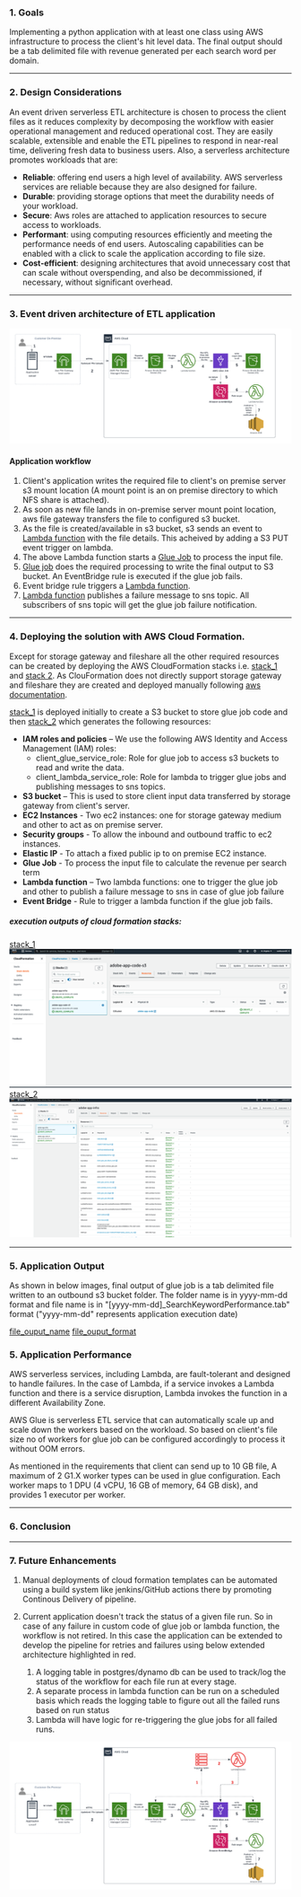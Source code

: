 ### 1. Goals

Implementing a python application with at least one class using AWS infrastructure to process the client's hit level data. 
The final output should be a tab delimited file with revenue generated per each search word per domain.

---

### 2. Design Considerations 
An event driven serverless ETL architecture is chosen to process the client files as it reduces complexity by decomposing the 
workflow with easier operational management and reduced operational cost. They are easily scalable, extensible and enable 
the ETL pipelines to respond in near-real time, delivering fresh data to business users. Also, a serverless architecture promotes 
workloads that are:

- <b>Reliable</b>: offering end users a high level of availability. AWS serverless services are reliable because they are also designed for failure.
- <b>Durable</b>: providing storage options that meet the durability needs of your workload.
- <b>Secure</b>: Aws roles are attached to application resources to secure access to workloads.
- <b>Performant</b>: using computing resources efficiently and meeting the performance needs of end users. Autoscaling capabilities can be enabled with a click to scale the application according to file size.
- <b>Cost-efficient</b>: designing architectures that avoid unnecessary cost that can scale without overspending, and also be decommissioned, if necessary, without significant overhead.

---

### 3. Event driven architecture of ETL application

![Application architecture](./images/app_architecture.png)

#### Application workflow
1. Client's application writes the required file to client's on premise server s3 mount location (A mount point is an on premise directory to which NFS share is attached).
2. As soon as new file lands in on-premise server mount point location, aws file gateway transfers the file to configured s3 bucket.
3. As the file is created/available in s3 bucket, s3 sends an event to [Lambda function](./lambda_glue_job_trigger.py) with the file details. This acheived 
by adding a S3 PUT event trigger on lambda.
4. The above Lambda function starts a [Glue Job](./search_revenue_glue_job.py) to process the input file.
5. [Glue job](./search_revenue_glue_job.py) does the required processing to write the final output to S3 bucket. An EventBridge rule is executed if the glue job fails. 
6. Event bridge rule triggers a [Lambda function](./lambda_glue_failure_notification.py).
7. [Lambda function](./lambda_glue_failure_notification.py) publishes a failure message to sns topic. All subscribers of sns topic will get the glue job failure notification.

---

### 4. Deploying the solution with AWS Cloud Formation. 
Except for storage gateway and fileshare all the other required resources can be created by deploying the AWS CloudFormation stacks i.e. [stack_1](./cf_app_infra_stack_1.yml) and [stack 2](./cf_app_infra_stack_2.yml).
As ClouFormation does not directly support storage gateway and fileshare they are created and deployed manually following [aws documentation](https://docs.aws.amazon.com/storagegateway/latest/userguide/ec2-gateway-file.html).

[stack_1](./cf_app_infra_stack_1.yml) is deployed initially to create a S3 bucket to store glue job code and then [stack_2](./cf_app_infra_stack_2.yml) which
generates the following resources:

- <b>IAM roles and policies</b> – We use the following AWS Identity and Access Management (IAM) roles:
  - client_glue_service_role: Role for glue job to access s3 buckets to read and write the data.
  - client_lambda_service_role: Role for lambda to trigger glue jobs and publishing messages to sns topics.
- <b>S3 bucket</b> – This is used to store client input data transferred by storage gateway from client's server.
- <b>EC2 Instances</b> - Two ec2 instances: one for storage gateway medium and other to act as on premise server.
- <b>Security groups</b> - To allow the inbound and outbound traffic to ec2 instances.
- <b>Elastic IP</b> - To attach a fixed public ip to on premise EC2 instance.
- <b>Glue Job</b> - To process the input file to calculate the revenue per search term
- <b>Lambda function</b> – Two lambda functions: one to trigger the glue job and other to publish a failure message to sns in case of glue job failure
- <b>Event Bridge</b> - Rule to trigger a lambda function if the glue job fails.

##### execution outputs of cloud formation stacks:

[stack_1](./cf_app_infra_stack_1.yml) 
![stack1_output](./images/stack1_output.png)
[stack_2](./cf_app_infra_stack_2.yml) 
![stack2_output](./images/stack2_output.png)

---

### 5. Application Output
As shown in below images, final output of glue job is a tab delimited file written to an outbound s3 bucket folder. The folder name is in yyyy-mm-dd format 
and file name is in "[yyyy-mm-dd]_SearchKeywordPerformance.tab" format ("yyyy-mm-dd" represents application execution date)

[file_ouput_name](./images/file_output_name.png) 
[file_ouput_format](./images/file_output_format.png) 


### 5. Application Performance

AWS serverless services, including Lambda, are fault-tolerant and designed to handle failures. In the case of Lambda, 
if a service invokes a Lambda function and there is a service disruption, Lambda invokes the function in a different 
Availability Zone.

AWS Glue is serverless ETL service that can automatically scale up and scale down the workers based on the workload.
So based on client's file size no of workers for glue job can be configured accordingly to process it without OOM errors. 

As mentioned in the requirements that client can send up to 10 GB file, A maximum of 2 G1.X worker types can be used in 
glue configuration. Each worker maps to 1 DPU (4 vCPU, 16 GB of memory, 64 GB disk), and provides 1 executor per worker.

---

### 6. Conclusion

---

### 7. Future Enhancements
1) Manual deployments of cloud formation templates can be automated using a build system like jenkins/GitHub 
actions there by promoting Continous Delivery of pipeline.
2) Current application doesn't track the status of a given file run. So in case of any failure in custom code of 
glue job or lambda function, the workflow is not retired. In this case the application can be extended to develop 
the pipeline for retries and failures using below extended architecture highlighted in red. 

   1) A logging table in postgres/dynamo db can be used to track/log the status of the 
   workflow for each file run at every stage. 
   2) A separate process in lambda function can be run on a scheduled basis which reads the logging table to figure out all the failed runs based on
   run status 
   3) Lambda will have logic for re-triggering the glue jobs for all failed runs.

![retry architecture](./images/retry_architecture.png)



